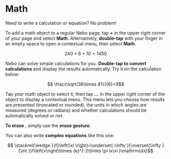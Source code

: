 # Math



Need to write a calculation or equation? No problem!



To add a math object to a regular Nebo page, tap **+** in the upper right corner of your page and select **Math**. Alternatively, **double-tap** with your finger in an empty space to open a contextual menu, then select **Math**.

$$ 240\times 6+10=1450$$


Nebo can solve simple calculations for you. **Double-tap to convert calculations** and display the results automatically. Try it on the calculation below:

$$ \frac{\sqrt{36\times 81}}{6}=9$$


Tap your math object to select it, then tap **…** in the upper right corner of the object to display a contextual menu. This menu lets you choose how results are presented (truncated or rounded), the units in which angles are measured (degrees or radians) and whether calculations should be automatically solved or not.



 **To erase** , simply use the **erase gesture.**



You can also write **complex equations** like this one:

$$ \stackrel{\wedge }{f}\left(\xi \right)=\underset{-\infty }{\overset{\infty }{\int }}f\left(x\right)\times {e}^{-2\times \pi ix\xi }\mathrm{dx}$$
